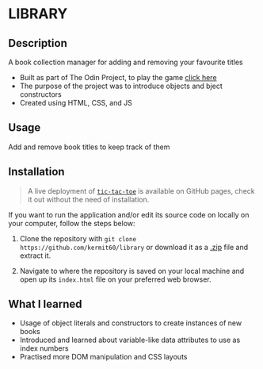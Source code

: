 # LIBRARY

## **Description**
A book collection manager for adding and removing your favourite titles

- Built as part of The Odin Project, to play the game [click here](https://kermit60.github.io/library/)
- The purpose of the project was to introduce objects and bject constructors 
- Created using HTML, CSS, and JS

## Usage
Add and remove book titles to keep track of them

## **Installation**
> A live deployment of [`tic-tac-toe`](https://kermit60.github.io/library/) is available on GitHub pages, check it out without the need of installation.

If you want to run the application and/or edit its source code on locally on your computer, follow the steps below:

1. Clone the repository with `git clone https://github.com/kermit60/library` or download it as a [.zip](https://github.com/kermit60/library/archive/refs/heads/main.zip) file and extract it.

2. Navigate to where the repository is saved on your local machine and open up its `index.html` file on your preferred web browser.


## **What I learned**

* Usage of object literals and constructors to create instances of new books
* Introduced and learned about variable-like data attributes to use as index numbers
* Practised more DOM manipulation and CSS layouts
